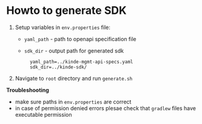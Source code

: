 # Howto to generate SDK

1. Setup variables in `env.properties` file:
    - `yaml_path` - path to openapi specification file
    - `sdk_dir` - output path for generated sdk


            yaml_path=../kinde-mgmt-api-specs.yaml
            sdk_dir=../kinde-sdk/


2. Navigate to `root` directory and run `generate.sh`



**Troubleshooting**

- make sure paths in `env.properties` are correct
- in case of permission denied errors plesae check that `gradlew` files have executable permission
